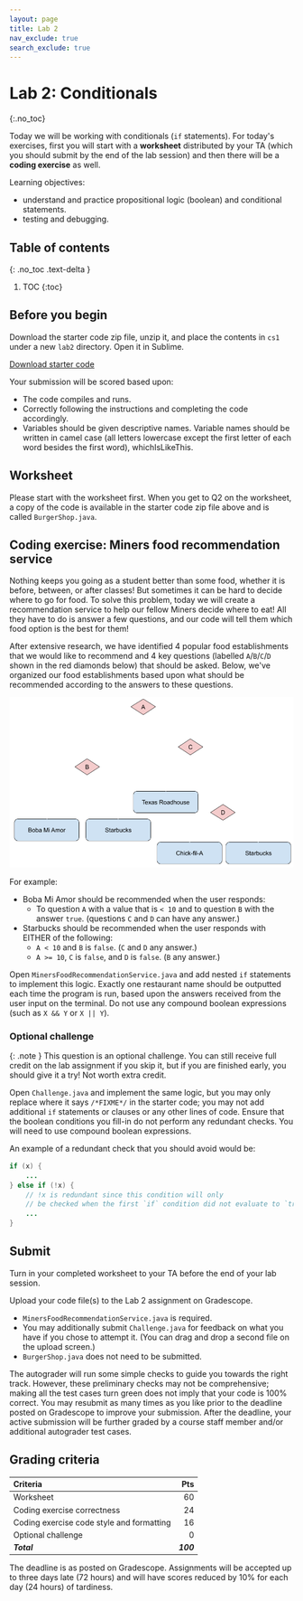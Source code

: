 ```yaml
---
layout: page
title: Lab 2
nav_exclude: true
search_exclude: true
---
```


# Lab 2: Conditionals
{:.no_toc}

Today we will be working with conditionals (`if` statements). For today's exercises, first you will start with a **worksheet** distributed by your TA (which you should submit by the end of the lab session) and then there will be a **coding exercise** as well.

Learning objectives:
- understand and practice propositional logic (boolean) and conditional statements.
- testing and debugging.

## Table of contents
{: .no_toc .text-delta }

1. TOC
{:toc}

## Before you begin

Download the starter code zip file, unzip it, and place the contents in `cs1` under a new `lab2` directory. Open it in Sublime.

<a href="https://github.com/UTEP-CS-1/website/raw/main{{page.url|relative_url}}../lab02_starter.zip" class="btn btn-green">Download starter code</a>


Your submission will be scored based upon:
- The code compiles and runs.
- Correctly following the instructions and completing the code accordingly.
- Variables should be given descriptive names. Variable names should be written in camel case (all letters lowercase except the first letter of each word besides the first word), whichIsLikeThis.

## Worksheet

Please start with the worksheet first. When you get to Q2 on the worksheet, a copy of the code is available in the starter code zip file above and is called `BurgerShop.java`.

## Coding exercise: Miners food recommendation service

Nothing keeps you going as a student better than some food, whether it is before, between, or after classes! But sometimes it can be hard to decide where to go for food. To solve this problem, today we will create a recommendation service to help our fellow Miners decide where to eat! All they have to do is answer a few questions, and our code will tell them which food option is the best for them!

After extensive research, we have identified 4 popular food establishments that we would like to recommend and 4 key questions (labelled `A`/`B`/`C`/`D` shown in the red diamonds below) that should be asked. Below, we've organized our food establishments based upon what should be recommended according to the answers to these questions. 

![](tree.png)

For example:

- Boba Mi Amor should be recommended when the user responds:
    - To question `A` with a value that is `< 10` and to question `B` with the answer `true`. (questions `C` and `D` can have any answer.)
- Starbucks should be recommended when the user responds with EITHER of the following:
    - `A < 10` and `B` is `false`. (`C` and `D` any answer.)
    - `A >= 10`, `C` is `false`, and `D` is `false`. (`B` any answer.)

Open `MinersFoodRecommendationService.java` and add nested `if` statements to implement this logic. Exactly one restaurant name should be outputted each time the program is run, based upon the answers received from the user input on the terminal. Do not use any compound boolean expressions (such as `X && Y` or `X || Y`).

### Optional challenge

{: .note }
This question is an optional challenge. You can still receive full credit on the lab assignment if you skip it, but if you are finished early, you should give it a try! Not worth extra credit.

Open `Challenge.java` and implement the same logic, but you may only replace where it says `/*FIXME*/` in the starter code; you may not add additional `if` statements or clauses or any other lines of code. Ensure that the boolean conditions you fill-in do not perform any redundant checks. You will need to use compound boolean expressions.

An example of a redundant check that you should avoid would be:
```java
if (x) {
    ...
} else if (!x) {
    // !x is redundant since this condition will only
    // be checked when the first `if` condition did not evaluate to `true`.
    ...
}
```

## Submit

Turn in your completed worksheet to your TA before the end of your lab session.

Upload your code file(s) to the Lab 2 assignment on Gradescope.

- `MinersFoodRecommendationService.java` is required.
- You may additionally submit `Challenge.java` for feedback on what you have if you chose to attempt it. (You can drag and drop a second file on the upload screen.)
- `BurgerShop.java` does not need to be submitted.

The autograder will run some simple checks to guide you towards the right track. However, these preliminary checks may not be comprehensive; making all the test cases turn green does not imply that your code is 100% correct. You may resubmit as many times as you like prior to the deadline posted on Gradescope to improve your submission. After the deadline, your active submission will be further graded by a course staff member and/or additional autograder test cases.

## Grading criteria

| **Criteria**                             |   **Pts** |
|:-----------------------------------------|----------:|
| Worksheet                                |        60 |
| Coding exercise correctness              |        24 |
| Coding exercise code style and formatting|        16 |
| Optional challenge                       |         0 |
| **_Total_**                              | **_100_** |

The deadline is as posted on Gradescope.
Assignments will be accepted up to three days late (72 hours) and will have scores reduced by 10% for each day (24 hours) of tardiness.
